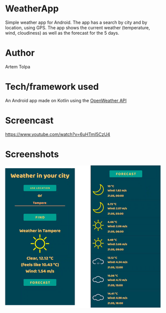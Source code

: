 # WeatherApp

Simple weather app for Android. The app has a search by city and by location, using GPS.
The app shows the current weather (temperature, wind, cloudiness) as well as the forecast for the 5 days.

# Author

Artem Tolpa

# Tech/framework used

An Android app made on Kotlin using the [OpenWeather API](https://openweathermap.org/api)

# Screencast

https://www.youtube.com/watch?v=6uHTmI5CzU4

# Screenshots

<img src="./screenshots/screenshot.png" alt="screenshot" width="500">
